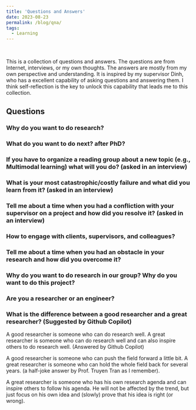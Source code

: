 ```yaml
---
title: 'Questions and Answers'
date: 2023-08-23
permalink: /blog/qna/
tags:
  - Learning
---
```

<br>

This is a collection of questions and answers. The questions are from Internet, interviews, or my own thoughts. The answers are mostly from my own perspective and understanding. It is inspired by my supervisor Dinh, who has a excellent capability of asking questions and answering them. I think self-reflection is the key to unlock this capability that leads me to this collection.

<!-- Some questions are really personal which I am really embarrassed to share. -->

## Questions

### Why do you want to do research?

### What do you want to do next? after PhD?

### If you have to organize a reading group about a new topic (e.g., Multimodal learning) what will you do? (asked in an interview)

### What is your most catastrophic/costly failure and what did you learn from it? (asked in an interview)

### Tell me about a time when you had a confliction with your supervisor on a project and how did you resolve it? (asked in an interview)

### How to engage with clients, supervisors, and colleagues?

### Tell me about a time when you had an obstacle in your research and how did you overcome it?

### Why do you want to do research in our group? Why do you want to do this project?

### Are you a researcher or an engineer?


### What is the difference between a good researcher and a great researcher? (Suggested by Github Copilot)

A good researcher is someone who can do research well. A great researcher is someone who can do research well and can also inspire others to do research well. (Answered by Github Copilot)

A good researcher is someone who can push the field forward a little bit. A great researcher is someone who can hold the whole field back for several years. (a half-joke answer by Prof. Truyen Tran as I remember).

A great researcher is someone who has his own research agenda and can inspire others to follow his agenda. He will not be affected by the trend, but just focus on his own idea and (slowly) prove that his idea is right (or wrong).
